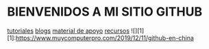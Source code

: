 # BIENVENIDOS A MI SITIO GITHUB
[tutoriales](https://www.youtube.com/watch?v=hWglK8nWh60)
[blogs](https://github.blog/)
[material de apoyo](https://rogerdudler.github.io/git-guide/index.es.html)
[recursos]()
![][1]
[1]:https://www.muycomputerpro.com/2019/12/11/github-en-china
